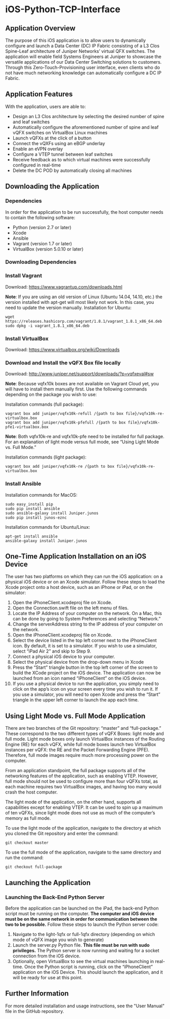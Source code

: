 # iOS-Python-TCP-Interface
## Application Overview
The purpose of this iOS application is to allow users to dynamically configure and launch a Data Center (DC) IP Fabric consisting of a L3 Clos Spine-Leaf architecture of Juniper Networks’ virtual QFX switches. The application will enable field Systems Engineers at Juniper to showcase the versatile applications of our Data Center Switching solutions to customers. Through this Zero-Touch-Provisioning user interface, even clients who do not have much networking knowledge can automatically configure a DC IP Fabric.

## Application Features
With the application, users are able to:
* Design an L3 Clos architecture by selecting the desired number of spine and leaf switches
* Automatically configure the aforementioned number of spine and leaf vQFX switches on VirtualBox Linux machines
* Launch vQFXs at the click of a button
* Connect the vQXFs using an eBGP underlay
* Enable an eVPN overlay
* Configure a VTEP tunnel between leaf switches
* Receive feedback as to which virtual machines were successfully configured in real-time
* Delete the DC POD by automatically closing all machines

## Downloading the Application

### Dependencies
In order for the application to be run successfully, the host computer needs to contain the following software:
* Python (version 2.7 or later)
* Xcode
* Ansible 
* Vagrant (version 1.7 or later)
* VirtualBox (version 5.0.10 or later)

### Downloading Dependencies
### Install Vagrant
Download: https://www.vagrantup.com/downloads.html

__Note__: If you are using an old version of Linux (Ubuntu 14.04, 14.10, etc.) the version installed with apt-get will most likely not work. In this case, you need to update the version manually.
Installation for Ubuntu:
```
wget https://releases.hashicorp.com/vagrant/1.8.1/vagrant_1.8.1_x86_64.deb
sudo dpkg -i vagrant_1.8.1_x86_64.deb

```

### Install VirtualBox
Download: https://www.virtualbox.org/wiki/Downloads

### Download and Install the vQFX Box file locally
Download: http://www.juniper.net/support/downloads/?p=vqfxeval#sw

__Note__: Because vqfx10k boxes are not available on Vagrant Cloud yet, you will have to install them manually first. Use the following commands depending on the package you wish to use:

Installation commands (full package):
```
vagrant box add juniper/vqfx10k-refull /{path to box file}/vqfx10k-re-virtualbox.box
vagrant box add juniper/vqfx10k-pfefull /{path to box file}/vqfx10k-pfe1-virtualbox.box
```
__Note__: Both vqfx10k-re and vqfx10k-pfe need to be installed for full package. For an explanation of light mode versus full mode, see “Using Light Mode vs. Full Mode.” 

Installation commands (light package):
```
vagrant box add juniper/vqfx10k-re /{path to box file}/vqfx10k-re-virtualbox.box
```

### Install Ansible
Installation commands for MacOS:
```
sudo easy_install pip
sudo pip install ansible
sudo ansible-galaxy install Juniper.junos
sudo pip install junos-eznc
```

Installation commands for Ubuntu/Linux:
```
apt-get install ansible
ansible-galaxy install Juniper.junos
```

## One-Time Application Installation on an iOS Device
The user has two platforms on which they can run the iOS application: on a physical iOS device or on an Xcode simulator. Follow these steps to load the Xcode project onto a host device, such as an iPhone or iPad, or on the simulator:
1. Open the iPhoneClient.xcodeproj file on Xcode.
2. Open the Connection.swift file on the left menu of files.
3. Locate the IP Address of your computer on the network. On a Mac, this can be done by going to System Preferences and selecting “Network.” 
4. Change the serverAddress string to the IP address of your computer on the network.
5. Open the iPhoneClient.xcodeproj file on Xcode.
6. Select the device listed in the top left corner next to the iPhoneClient icon. By default, it is set to a simulator. If you wish to use a simulator, select “iPad Air 2” and skip to Step 9.
7. Connect a physical iOS device to your computer.
8. Select the physical device from the drop-down menu in Xcode
9. Press the “Start” triangle button in the top left corner of the screen to build the XCode project on the iOS device. The application can now be launched from an icon named “iPhoneClient” on the iOS device.
10. If you use a physical device to run the application, you simply need to click on the app’s icon on your screen every time you wish to run it. If you use a simulator, you will need to open Xcode and press the “Start” triangle in the upper left corner to launch the app each time.

## Using Light Mode vs. Full Mode Application
There are two branches of the Git repository: “master” and “full-package.” These correspond to the two different types of vQFX Boxes: light mode and full mode. Light mode boxes only launch VirtualBox instances of the Routing Engine (RE) for each vQFX, while full mode boxes launch two VirtualBox instances per vQFX: the RE and the Packet Forwarding Engine (PFE). Therefore, full mode images require much more processing power on the computer.

From an application standpoint, the full package supports all of the networking features of the application, such as enabling VTEP. However, full mode should not be used to configure more than four vQFXs total, as each machine requires two VirtualBox images, and having too many would crash the host computer.

The light mode of the application, on the other hand, supports all capabilities except for enabling VTEP. It can be used to spin up a maximum of ten vQFXs, since light mode does not use as much of the computer’s memory as full mode.

To use the light mode of the application, navigate to the directory at which you cloned the Git repository and enter the command:
```
git checkout master
```

To use the full mode of the application, navigate to the same directory and run the command: 
```
git checkout full-package
```

## Launching the Application
### Launching the Back-End Python Server
Before the application can be launched on the iPad, the back-end Python script must be running on the computer. **The computer and iOS device must be on the same network in order for communication between the two to be possible.** Follow these steps to launch the Python server code:
1. Navigate to the light-1qfx or full-1qfx directory (depending on which mode of vQFX image you wish to generate)
2. Launch the server.py Python file. **This file must be run with sudo privileges.** The Python server is now running and waiting for a socket connection from the iOS device.
3. Optionally, open VirtualBox to see the virtual machines launching in real-time.
Once the Python script is running, click on the “iPhoneClient” application on the iOS Device. This should launch the application, and it will be ready for use at this point.

## Further Information
For more detailed installation and usage instructions, see the "User Manual" file in the GitHub repository.





